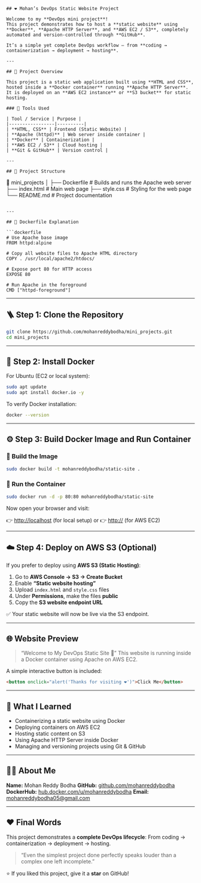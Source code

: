 
```
## ❤️ Mohan’s DevOps Static Website Project

Welcome to my **DevOps mini project**!  
This project demonstrates how to host a **static website** using **Docker**, **Apache HTTP Server**, and **AWS EC2 / S3**, completely automated and version-controlled through **GitHub**.

It’s a simple yet complete DevOps workflow — from **coding → containerization → deployment → hosting**.

---

## 🚀 Project Overview

This project is a static web application built using **HTML and CSS**, hosted inside a **Docker container** running **Apache HTTP Server**.  
It is deployed on an **AWS EC2 instance** or **S3 bucket** for static hosting.

### 🔧 Tools Used

| Tool / Service | Purpose |
|-----------------|----------|
| **HTML, CSS** | Frontend (Static Website) |
| **Apache (httpd)** | Web server inside container |
| **Docker** | Containerization |
| **AWS EC2 / S3** | Cloud hosting |
| **Git & GitHub** | Version control |

---

## 📁 Project Structure

```

📂 mini_projects
│
├── Dockerfile           # Builds and runs the Apache web server
├── index.html           # Main web page
├── style.css            # Styling for the web page
└── README.md            # Project documentation

````

---

## 🧱 Dockerfile Explanation

```dockerfile
# Use Apache base image
FROM httpd:alpine

# Copy all website files to Apache HTML directory
COPY . /usr/local/apache2/htdocs/

# Expose port 80 for HTTP access
EXPOSE 80

# Run Apache in the foreground
CMD ["httpd-foreground"]
````

---

## 🪜 Step 1: Clone the Repository

```bash
git clone https://github.com/mohanreddybodha/mini_projects.git
cd mini_projects
```

---

## 🐳 Step 2: Install Docker

For Ubuntu (EC2 or local system):

```bash
sudo apt update
sudo apt install docker.io -y
```

To verify Docker installation:

```bash
docker --version
```

---

## ⚙️ Step 3: Build Docker Image and Run Container

### 🧩 Build the Image

```bash
sudo docker build -t mohanreddybodha/static-site .
```

### 🚀 Run the Container

```bash
sudo docker run -d -p 80:80 mohanreddybodha/static-site
```

Now open your browser and visit:

👉 [http://localhost](http://localhost) (for local setup)
or
👉 [http://<your-ec2-public-ip>](http://<your-ec2-public-ip>) (for AWS EC2)

---

## ☁️ Step 4: Deploy on AWS S3 (Optional)

If you prefer to deploy using **AWS S3 (Static Hosting)**:

1. Go to **AWS Console → S3 → Create Bucket**
2. Enable **“Static website hosting”**
3. Upload `index.html` and `style.css` files
4. Under **Permissions**, make the files **public**
5. Copy the **S3 website endpoint URL**

✅ Your static website will now be live via the S3 endpoint.

---

## 🌐 Website Preview

> “Welcome to My DevOps Static Site 🚀”
> This website is running inside a Docker container using Apache on AWS EC2.

A simple interactive button is included:

```html
<button onclick="alert('Thanks for visiting ❤️')">Click Me</button>
```

---

## 🧠 What I Learned

* Containerizing a static website using Docker
* Deploying containers on AWS EC2
* Hosting static content on S3
* Using Apache HTTP Server inside Docker
* Managing and versioning projects using Git & GitHub

---

## 👨‍💻 About Me

**Name:** Mohan Reddy Bodha
**GitHub:** [github.com/mohanreddybodha](https://github.com/mohanreddybodha)
**DockerHub:** [hub.docker.com/u/mohanreddybodha](https://hub.docker.com/u/mohanreddybodha)
**Email:** [mohanreddybodha05@gmail.com](mailto:mohanreddybodha05@gmail.com)

---

## ❤️ Final Words

This project demonstrates a **complete DevOps lifecycle**:
From coding → containerization → deployment → hosting.

> “Even the simplest project done perfectly speaks louder than a complex one left incomplete.”

⭐ If you liked this project, give it a **star** on GitHub!


